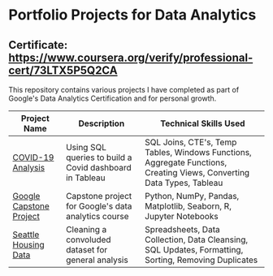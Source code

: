 # Portfolio Projects for Data Analytics

## Certificate: https://www.coursera.org/verify/professional-cert/73LTX5P5Q2CA

This repository contains various projects I have completed as part of Google's Data Analytics Certification and for personal growth.

Project Name  | Description   |  Technical Skills Used
------------- | ------------- | ------------------
[COVID-19 Analysis](https://github.com/StevenTheAnalyst/Portfolio/blob/main/covid-analysis.sql)  | Using SQL queries to build a Covid dashboard in Tableau  | SQL Joins, CTE's, Temp Tables, Windows Functions, Aggregate Functions, Creating Views, Converting Data Types, Tableau 
[Google Capstone Project](https://github.com/StevenTheAnalyst/Portfolio/blob/main/google-capstone-project.ipynb)  | Capstone project for Google's data analytics course | Python, NumPy, Pandas, Matplotlib, Seaborn, R, Jupyter Notebooks 
[Seattle Housing Data](https://github.com/StevenTheAnalyst/Portfolio/blob/main/seattle-housing-data.sql)  | Cleaning a convoluded dataset for general analysis | Spreadsheets, Data Collection, Data Cleansing, SQL Updates, Formatting, Sorting, Removing Duplicates
